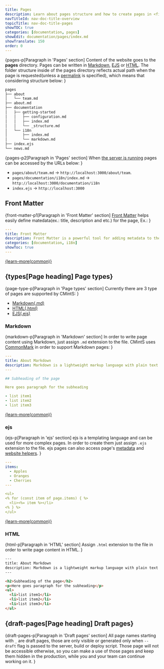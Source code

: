 ```yaml
---
title: Pages
description: Learn about pages structure and how to create pages in <fix>CMintS</fix> using <fix>Markdown</fix>, <fix>ejs</fix> and <fix>HTML</fix>.
navTitleId: nav-doc-title-overview
topicTitle: nav-doc-title-pages
showTOC: true
categories: [documentation, pages]
showEdit: documentation/pages/index.md
showTranslate: 150
order: 0
---
```


{pages-p[Paragraph in 'Pages' section]
Content of the website goes to the <fix>**pages**</fix> directory. Pages can be
written in <fix>[Markdown](#markdown)</fix>, <fix>[EJS](#ejs)</fix> or
<fix>[HTML](#html)</fix>. The folder structure inside of the pages directory
reflects actual path when the page is requested(unless a
[permalink](/documentation/pages/frontmatter#permalinks) is specified), which means that
considering structure below:
}

```bash
pages
├── about
│   └── team.md
├── about.md
├── documentation
│   ├── getting-started
│   │   ├── configuration.md
│   │   ├── index.md
│   │   └── _structure.md
│   └── i18n
│       ├── index.md
│       └── markdown.md
├── index.ejs
└── news.md
```

{pages-p2[Paragraph in 'Pages' section]
When [the server is running](/documentation#start-server) pages can be accessed
by the URLs below:
}

- <fix>`pages/about/team.md`</fix> -> <fix>`http://localhost:3000/about/team`</fix>.
- <fix>`pages/documentation/i18n/index.md`</fix> -> <fix>`http://localhost:3000/documentation/i18n`</fix>
- <fix>`index.ejs`</fix> -> <fix>`http://localhost:3000`</fix>

## Front Matter

{front-matter-p1[Paragraph in 'Front Matter' section]
[Front Matter](/documentation/pages/frontmatter) helps easily define
matedata(ex.: title, description and etc.) for the page, Ex.:
}

```yaml
---
title: Front Matter
description: Front Matter is a powerful tool for adding metadata to the pages
categories: [documentation, i18n]
showToc: true
---
```

<a href="/documentation/pages/frontmatter">
{learn-more(common)}
</a>

## {types[Page heading] Page types}

{page-type-p[Paragraph in 'Page types' section]
Currently there are 3 type of pages are supported by CMintS:
}

- [Markdown(.md)](#markdown)
- [HTML(.html)](#html)
- [EJS(.ejs)](#ejs)

### Markdown

{markdown-p[Paragraph in 'Markdown' section]
In order to write page content using Markdown, just assign <fix>`.md`</fix>
extension to the file. <fix>CMintS</fix> uses <a href="http://commonmark.org/"
target="_blank" rel="noopener">CommonMark</a> in order to support
<fix>Markdown</fix> pages:
}

```yaml
---
title: About Markdown
description: Markdown is a lightweight markup language with plain text formatting syntax
---

## Subheading of the page

Here goes paragraph for the subheading

- list item1
- list item2
- list item3
```

<a href="http://commonmark.org/help">
{learn-more(common)}
</a>

### ejs

{ejs-p[Paragraph in 'ejs' section]
<fix>ejs</fix> is a templating language and can be used for more complex pages.
In order to create them just assign <fix>`.ejs`</fix> extension to the file.
<fix>ejs</fix> pages can also access page's
[metadata](/documentation/pages/frontmatter) and
[website helpers](/documentation/themes/ejs#helpers).
}

```yaml
---
items: 
  - Apples
  - Oranges
  - Cherries
---

<ul>
<% for (const item of page.items) { %>
  <li><%= item %></li>
<% } %>
</ul>
```

<a href="http://ejs.co/" target="_blank" rel="noopener">
{learn-more(common)}
</a>

### HTML

{html-p[Paragraph in 'HTML' section]
Assign <fix>`.html`</fix> extension to the file in order to write page content
in <fix>HTML</fix>.
}

```html
---
title: About Markdown
description: Markdown is a lightweight markup language with plain text formatting syntax
---

<h2>Subheading of the page</h2>
<p>Here goes paragraph for the subheading</p>
<ul>
  <li>list item1</li>
  <li>list item2</li>
  <li>list item3</li>
</ul>
```

## {draft-pages[Page heading] Draft pages}

{draft-pages-p[Paragraph in 'Draft pages' section]
All page names starting with <fix>`_`</fix> are draft pages, those are only
visible or generated only when `--draft` flag is passed to the server, build or
deploy script. Those page will not be accessible otherwise, so you can make a
use of those pages and keep them hidden in the production, while you and your
team can continue working on it.
}
